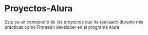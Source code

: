 # Proyectos-Alura
Este es un compendió de los proyectos que he realizado durante mis prácticas como Frontedn developer en el programa Alura
